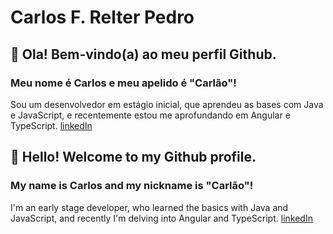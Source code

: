 # Carlos F. Relter Pedro




## 👋 Ola! Bem-vindo(a) ao meu perfil Github.
### Meu nome é Carlos e meu apelido é "Carlão"!

Sou um desenvolvedor em estágio inicial, que aprendeu as bases com Java e JavaScript, e recentemente estou me aprofundando em Angular e TypeScript. 
[linkedIn](https://www.linkedin.com/in/carlos-f-relter-pedro-b3378a211/)

## 👋 Hello! Welcome to my Github profile.
### My name is Carlos and my nickname is "Carlão"!

I'm an early stage developer, who learned the basics with Java and JavaScript, and recently I'm delving into Angular and TypeScript.
[linkedIn](https://www.linkedin.com/in/carlos-f-relter-pedro-b3378a211/)
